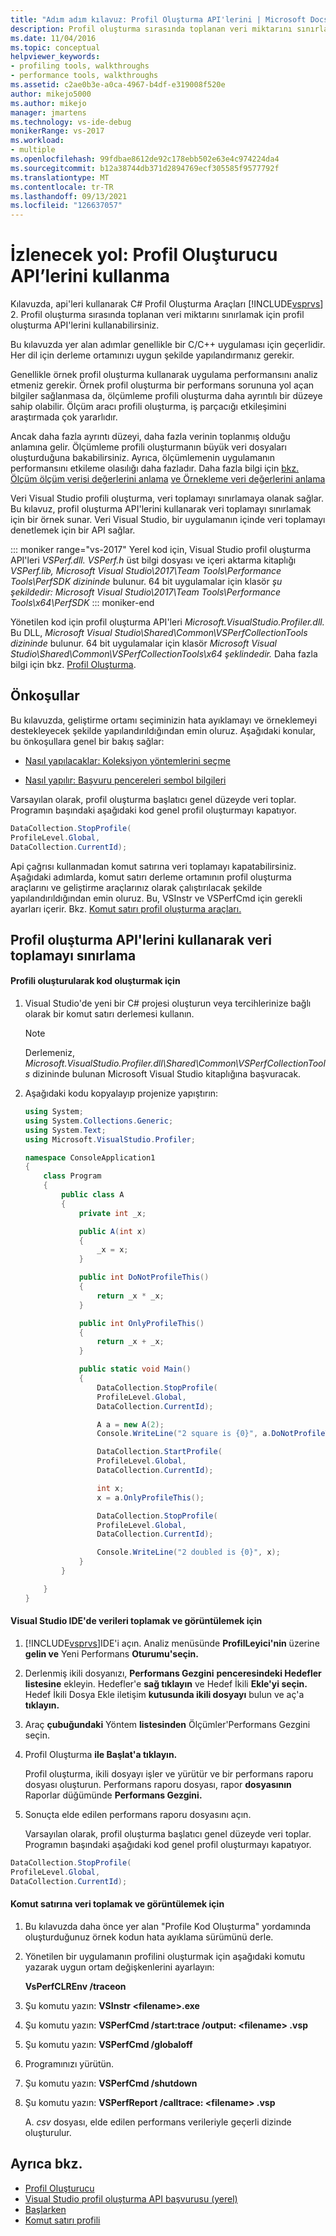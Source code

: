 ```yaml
---
title: "Adım adım kılavuz: Profil Oluşturma API'lerini | Microsoft Docs"
description: Profil oluşturma sırasında toplanan veri miktarını sınırlamak için profil oluşturma API'lerini kullanmayı öğrenin.
ms.date: 11/04/2016
ms.topic: conceptual
helpviewer_keywords:
- profiling tools, walkthroughs
- performance tools, walkthroughs
ms.assetid: c2ae0b3e-a0ca-4967-b4df-e319008f520e
author: mikejo5000
ms.author: mikejo
manager: jmartens
ms.technology: vs-ide-debug
monikerRange: vs-2017
ms.workload:
- multiple
ms.openlocfilehash: 99fdbae8612de92c178ebb502e63e4c974224da4
ms.sourcegitcommit: b12a38744db371d2894769ecf305585f9577792f
ms.translationtype: MT
ms.contentlocale: tr-TR
ms.lasthandoff: 09/13/2021
ms.locfileid: "126637057"
---
```

# <a name="walkthrough-using-profiler-apis"></a>İzlenecek yol: Profil Oluşturucu API’lerini kullanma

Kılavuzda, api'leri kullanarak C# Profil Oluşturma Araçları [!INCLUDE[vsprvs](../code-quality/includes/vsprvs_md.md)] 2. Profil oluşturma sırasında toplanan veri miktarını sınırlamak için profil oluşturma API'lerini kullanabilirsiniz.

 Bu kılavuzda yer alan adımlar genellikle bir C/C++ uygulaması için geçerlidir. Her dil için derleme ortamınızı uygun şekilde yapılandırmanız gerekir.

 Genellikle örnek profil oluşturma kullanarak uygulama performansını analiz etmeniz gerekir. Örnek profil oluşturma bir performans sorununa yol açan bilgiler sağlanmasa da, ölçümleme profili oluşturma daha ayrıntılı bir düzeye sahip olabilir. Ölçüm aracı profili oluşturma, iş parçacığı etkileşimini araştırmada çok yararlıdır.

 Ancak daha fazla ayrıntı düzeyi, daha fazla verinin toplanmış olduğu anlamına gelir. Ölçümleme profili oluşturmanın büyük veri dosyaları oluşturduğuna bakabilirsiniz. Ayrıca, ölçümlemenin uygulamanın performansını etkileme olasılığı daha fazladır. Daha fazla bilgi için [bkz. Ölçüm ölçüm verisi değerlerini anlama](../profiling/understanding-instrumentation-data-values.md) [ve Örnekleme veri değerlerini anlama](../profiling/understanding-sampling-data-values.md)

 Veri Visual Studio profili oluşturma, veri toplamayı sınırlamaya olanak sağlar. Bu kılavuz, profil oluşturma API'lerini kullanarak veri toplamayı sınırlamak için bir örnek sunar. Veri Visual Studio, bir uygulamanın içinde veri toplamayı denetlemek için bir API sağlar.

 ::: moniker range="vs-2017"
 Yerel kod için, Visual Studio profil oluşturma API'leri *VSPerf.dll.* *VSPerf.h* üst bilgi dosyası ve içeri aktarma kitaplığı *VSPerf.lib,* *Microsoft Visual Studio\2017\Team Tools\Performance Tools\PerfSDK dizininde* bulunur.  64 bit uygulamalar için klasör *şu şekildedir: Microsoft Visual Studio\2017\Team Tools\Performance Tools\x64\PerfSDK*
 ::: moniker-end

 Yönetilen kod için profil oluşturma API'leri *Microsoft.VisualStudio.Profiler.dll.* Bu DLL, *Microsoft Visual Studio\Shared\Common\VSPerfCollectionTools dizininde* bulunur. 64 bit uygulamalar için klasör *Microsoft Visual Studio\Shared\Common\VSPerfCollectionTools\x64 şeklindedir.* Daha fazla bilgi için bkz. [Profil Oluşturma](/previous-versions/ms242704(v=vs.140)).

## <a name="prerequisites"></a>Önkoşullar
 Bu kılavuzda, geliştirme ortamı seçiminizin hata ayıklamayı ve örneklemeyi destekleyecek şekilde yapılandırıldığından emin oluruz. Aşağıdaki konular, bu önkoşullara genel bir bakış sağlar:

- [Nasıl yapılacaklar: Koleksiyon yöntemlerini seçme](../profiling/how-to-choose-collection-methods.md)

- [Nasıl yapılır: Başvuru pencereleri sembol bilgileri](../profiling/how-to-reference-windows-symbol-information.md)

 Varsayılan olarak, profil oluşturma başlatıcı genel düzeyde veri toplar. Programın başındaki aşağıdaki kod genel profil oluşturmayı kapatıyor.

```csharp
DataCollection.StopProfile(
ProfileLevel.Global,
DataCollection.CurrentId);
```

 Api çağrısı kullanmadan komut satırına veri toplamayı kapatabilirsiniz. Aşağıdaki adımlarda, komut satırı derleme ortamının profil oluşturma araçlarını ve geliştirme araçlarınız olarak çalıştırılacak şekilde yapılandırıldığından emin oluruz. Bu, VSInstr ve VSPerfCmd için gerekli ayarları içerir. Bkz. [Komut satırı profil oluşturma araçları.](../profiling/using-the-profiling-tools-from-the-command-line.md)

## <a name="limit-data-collection-using-profiler-apis"></a>Profil oluşturma API'lerini kullanarak veri toplamayı sınırlama

#### <a name="to-create-the-code-to-profile"></a>Profili oluşturularak kod oluşturmak için

1. Visual Studio'de yeni bir C# projesi oluşturun veya tercihlerinize bağlı olarak bir komut satırı derlemesi kullanın.

    > [!NOTE]
    > Derlemeniz, *Microsoft.VisualStudio.Profiler.dll\Shared\Common\VSPerfCollectionTools* dizininde bulunan Microsoft Visual Studio kitaplığına başvuracak. 

2. Aşağıdaki kodu kopyalayıp projenize yapıştırın:

    ```csharp
    using System;
    using System.Collections.Generic;
    using System.Text;
    using Microsoft.VisualStudio.Profiler;

    namespace ConsoleApplication1
    {
        class Program
        {
            public class A
            {
                private int _x;

                public A(int x)
                {
                    _x = x;
                }

                public int DoNotProfileThis()
                {
                    return _x * _x;
                }

                public int OnlyProfileThis()
                {
                    return _x + _x;
                }

                public static void Main()
                {
                    DataCollection.StopProfile(
                    ProfileLevel.Global,
                    DataCollection.CurrentId);

                    A a = new A(2);
                    Console.WriteLine("2 square is {0}", a.DoNotProfileThis());

                    DataCollection.StartProfile(
                    ProfileLevel.Global,
                    DataCollection.CurrentId);

                    int x;
                    x = a.OnlyProfileThis();

                    DataCollection.StopProfile(
                    ProfileLevel.Global,
                    DataCollection.CurrentId);

                    Console.WriteLine("2 doubled is {0}", x);
                }
            }

        }
    }
    ```

#### <a name="to-collect-and-view-data-in-the-visual-studio-ide"></a>Visual Studio IDE'de verileri toplamak ve görüntülemek için

1. [!INCLUDE[vsprvs](../code-quality/includes/vsprvs_md.md)]IDE'i açın. Analiz menüsünde **ProfilLeyici'nin** üzerine **gelin ve** Yeni Performans **Oturumu'seçin.**

2. Derlenmiş ikili dosyanızı, **Performans Gezgini** **penceresindeki Hedefler listesine** ekleyin. Hedefler'e **sağ tıklayın** ve Hedef İkili **Ekle'yi seçin.** Hedef İkili Dosya Ekle iletişim **kutusunda ikili dosyayı** bulun ve aç'a **tıklayın.**

3. Araç **çubuğundaki** Yöntem **listesinden** Ölçümler'Performans Gezgini seçin. 

4. Profil Oluşturma **ile Başlat'a tıklayın.**

    Profil oluşturma, ikili dosyayı işler ve yürütür ve bir performans raporu dosyası oluşturun. Performans raporu dosyası, rapor **dosyasının** Raporlar düğümünde **Performans Gezgini.**

5. Sonuçta elde edilen performans raporu dosyasını açın.

   Varsayılan olarak, profil oluşturma başlatıcı genel düzeyde veri toplar. Programın başındaki aşağıdaki kod genel profil oluşturmayı kapatıyor.

```csharp
DataCollection.StopProfile(
ProfileLevel.Global,
DataCollection.CurrentId);
```

#### <a name="to-collect-and-view-data-at-the-command-line"></a>Komut satırına veri toplamak ve görüntülemek için

1. Bu kılavuzda daha önce yer alan "Profile Kod Oluşturma" yordamında oluşturduğunuz örnek kodun hata ayıklama sürümünü derle.

2. Yönetilen bir uygulamanın profilini oluşturmak için aşağıdaki komutu yazarak uygun ortam değişkenlerini ayarlayın:

     **VsPerfCLREnv /traceon**

3. Şu komutu yazın: **VSInstr \<filename>.exe**

4. Şu komutu yazın: **VSPerfCmd /start:trace /output: \<filename> .vsp**

5. Şu komutu yazın: **VSPerfCmd /globaloff**

6. Programınızı yürütün.

7. Şu komutu yazın: **VSPerfCmd /shutdown**

8. Şu komutu yazın: **VSPerfReport /calltrace: \<filename> .vsp**

     A. *csv* dosyası, elde edilen performans verileriyle geçerli dizinde oluşturulur.

## <a name="see-also"></a>Ayrıca bkz.

- [Profil Oluşturucu](/previous-versions/ms242704(v=vs.140))
- [Visual Studio profil oluşturma API başvurusu (yerel)](../profiling/visual-studio-profiler-api-reference-native.md)
- [Başlarken](../profiling/getting-started-with-performance-tools.md)
- [Komut satırı profili](../profiling/using-the-profiling-tools-from-the-command-line.md)
